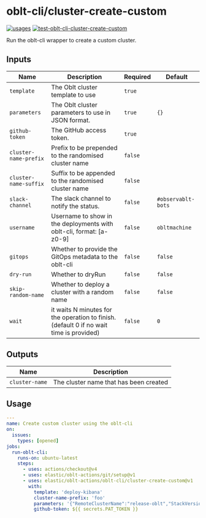 # <!--name-->oblt-cli/cluster-create-custom<!--/name-->

[![usages](https://img.shields.io/badge/usages-white?logo=githubactions&logoColor=blue)](https://github.com/search?q=elastic%2Foblt-actions%2Foblt-cli%2Fcluster-create-custom+%28path%3A.github%2Fworkflows+OR+path%3A**%2Faction.yml+OR+path%3A**%2Faction.yaml%29&type=code)
[![test-oblt-cli-cluster-create-custom](https://github.com/elastic/oblt-actions/actions/workflows/test-oblt-cli-cluster-create-custom.yml/badge.svg?branch=main)](https://github.com/elastic/oblt-actions/actions/workflows/test-oblt-cli-cluster-create-custom.yml)

<!--description-->
Run the oblt-cli wrapper to create a custom cluster.
<!--/description-->

## Inputs
<!--inputs-->
| Name                  | Description                                                                             | Required | Default            |
|-----------------------|-----------------------------------------------------------------------------------------|----------|--------------------|
| `template`            | The Oblt cluster template to use                                                        | `true`   | ` `                |
| `parameters`          | The Oblt cluster parameters to use in JSON format.                                      | `true`   | `{}`               |
| `github-token`        | The GitHub access token.                                                                | `true`   | ` `                |
| `cluster-name-prefix` | Prefix to be prepended to the randomised cluster name                                   | `false`  | ` `                |
| `cluster-name-suffix` | Suffix to be appended to the randomised cluster name                                    | `false`  | ` `                |
| `slack-channel`       | The slack channel to notify the status.                                                 | `false`  | `#observablt-bots` |
| `username`            | Username to show in the deployments with oblt-cli, format: [a-z0-9]                     | `false`  | `obltmachine`      |
| `gitops`              | Whether to provide the GitOps metadata to the oblt-cli                                  | `false`  | `false`            |
| `dry-run`             | Whether to dryRun                                                                       | `false`  | `false`            |
| `skip-random-name`    | Whether to deploy a cluster with a random name                                          | `false`  | `false`            |
| `wait`                | it waits N minutes for the operation to finish. (default 0 if no wait time is provided) | `false`  | `0`                |
<!--/inputs-->

## Outputs
<!--outputs-->
| Name           | Description                            |
|----------------|----------------------------------------|
| `cluster-name` | The cluster name that has been created |
<!--/outputs-->

## Usage
<!--usage action="elastic/oblt-actions/**" version="env:VERSION"-->
```yaml
---
name: Create custom cluster using the oblt-cli
on:
  issues:
    types: [opened]
jobs:
  run-oblt-cli:
    runs-on: ubuntu-latest
    steps:
      - uses: actions/checkout@v4
      - uses: elastic/oblt-actions/git/setup@v1
      - uses: elastic/oblt-actions/oblt-cli/cluster-create-custom@v1
        with:
          template: 'deploy-kibana'
          cluster-name-prefix: 'foo'
          parameters: '{"RemoteClusterName":"release-oblt","StackVersion":"8.7.0","ElasticsearchDockerImage":"docker.elastic.co/observability-ci/elasticsearch-cloud-ess:8.7.0-046d305b","KibanaDockerImage":"docker.elastic.co/observability-ci/kibana-cloud:8.7.0-SNAPSHOT-87"}'
          github-token: ${{ secrets.PAT_TOKEN }}
```
<!--/usage-->

